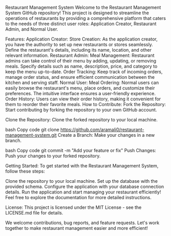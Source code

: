 Restaurant Management System
Welcome to the Restaurant Management System GitHub repository! This project is designed to streamline the operations of restaurants by providing a comprehensive platform that caters to the needs of three distinct user roles: Application Creator, Restaurant Admin, and Normal User.

Features:
Application Creator:
Store Creation: As the application creator, you have the authority to set up new restaurants or stores seamlessly. Define the restaurant's details, including its name, location, and other relevant information.
Restaurant Admin:
Meal Management: Restaurant admins can take control of their menu by adding, updating, or removing meals. Specify details such as name, description, price, and category to keep the menu up-to-date.
Order Tracking: Keep track of incoming orders, manage order status, and ensure efficient communication between the kitchen and serving staff.
Normal User:
Meal Ordering: Normal users can easily browse the restaurant's menu, place orders, and customize their preferences. The intuitive interface ensures a user-friendly experience.
Order History: Users can view their order history, making it convenient for them to reorder their favorite meals.
How to Contribute:
Fork the Repository: Start contributing by forking the repository to your own GitHub account.

Clone the Repository: Clone the forked repository to your local machine.

bash
Copy code
git clone https://github.com/aramali0/restaurant-management-system.git
Create a Branch: Make your changes in a new branch.

bash
Copy code
git commit -m "Add your feature or fix"
Push Changes: Push your changes to your forked repository.

Getting Started:
To get started with the Restaurant Management System, follow these steps:

Clone the repository to your local machine.
Set up the database with the provided schema.
Configure the application with your database connection details.
Run the application and start managing your restaurant efficiently!
Feel free to explore the documentation for more detailed instructions.

License:
This project is licensed under the MIT License - see the LICENSE.md file for details.

We welcome contributions, bug reports, and feature requests. Let's work together to make restaurant management easier and more efficient!
